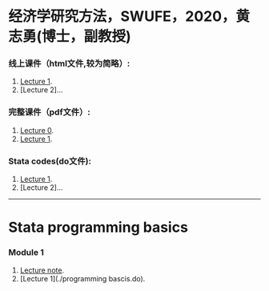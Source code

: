 # 经济学研究方法，SWUFE，2020，黄志勇(博士，副教授)

### 线上课件（html文件,较为简略）:
1.  [Lecture 1](./lecture1.html).
1.  [Lecture 2]...

### 完整课件（pdf文件）:
1.  [Lecture 0](./Lecture0.pdf).
1.  [Lecture 1](./Lecture1.pdf).

### Stata codes(do文件):
1.  [Lecture 1](./lecture1.do).
1.  [Lecture 2]...

-------------------

# Stata programming basics
### Module 1
1.  [Lecture note](./stata%20programming%20basics.html).
1.  [Lecture 1](./programming bascis.do).

